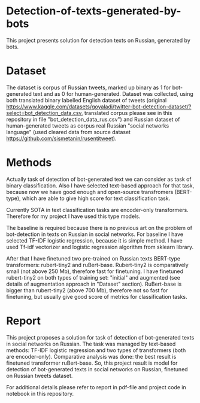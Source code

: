 # Detection-of-texts-generated-by-bots

This project presents solution for detection texts on Russian, generated by bots.


# Dataset

The dataset is corpus of Russian tweets, marked up
binary as 1 for bot-generated text and as 0 for human-generated.
Dataset was collected, using both translated binary labelled English dataset of tweets (original https://www.kaggle.com/datasets/goyaladi/twitter-bot-detection-dataset/?select=bot_detection_data.csv, translated corpus please see in this repository in file "bot_detection_data_rus.csv") and Russian dataset of human-generated
tweets as corpus real Russian "social networks language" (used cleared data from source dataset https://github.com/sismetanin/rusentitweet).

# Methods

Actually task of detection of bot-generated text we can consider as task of binary
classification. Also I have selected text-based approach for that task, because
now we have good enough and open-source transfromers (BERT-type), which
are able to give high score for text classification task.

Currently SOTA in text classification tasks are encoder-only transformers.
Therefore for my project I have used this type models.

The baseline is required because there is no previous art on the problem
of bot-detection in texts on Russian in social networks. For baseline I have
selected TF-IDF logistic regression, because it is simple method. I have used
Tf-idf vectorizer and logistic regression algorithm from sklearn library.

After that I have finetuned two pre-trained on Russian texts BERT-type
transformers: rubert-tiny2 and ruBert-base.
Rubert-tiny2 is comparatively small (not above 250 Mb), therefore fast for
finetuning.
I have finetuned rubert-tiny2 on both types of training set: "initial" and
augmented (see details of augmentation approach in "Dataset" section).
RuBert-base is bigger than rubert-tiny2 (above 700 Mb), therefore not so
fast for finetuning, but usually give good score of metrics for classification
tasks.

# Report
This project proposes a solution for task of detection of bot-generated texts
in social networks on Russian. The task was managed by text-based methods: TF-IDF logistic regression and two types of transformers (both are encoder-only). Comparative analysis was done: the best result
is finetuned transformer ruBert-base.
So, this project result is model for detection of bot-generated
texts in social networks on Russian, finetuned on Russian tweets dataset.

For additional details please refer to report in pdf-file and project code in notebook in this repository.
